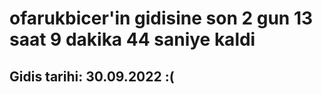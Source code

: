 # ofarukbicer'in gidisine son 2 gun 13 saat 9 dakika 44 saniye kaldi

## Gidis tarihi: 30.09.2022 :(